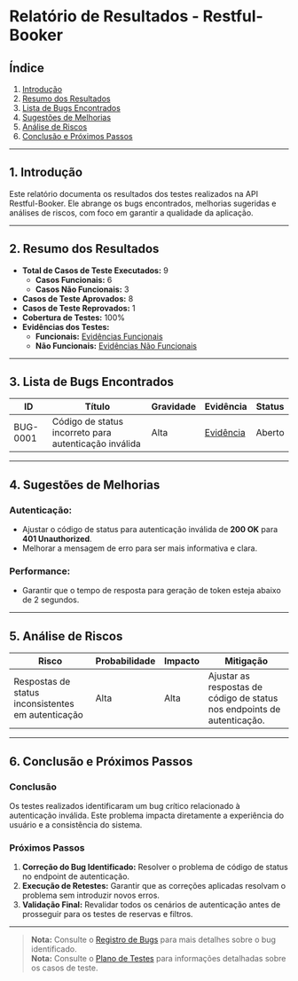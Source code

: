 # Relatório de Resultados - Restful-Booker

## Índice
1. [Introdução](#introdução)  
2. [Resumo dos Resultados](#resumo-dos-resultados)  
3. [Lista de Bugs Encontrados](#lista-de-bugs-encontrados)  
4. [Sugestões de Melhorias](#sugestões-de-melhorias)  
5. [Análise de Riscos](#análise-de-riscos)  
6. [Conclusão e Próximos Passos](#conclusão-e-próximos-passos)  

---

## 1. Introdução
Este relatório documenta os resultados dos testes realizados na API Restful-Booker. Ele abrange os bugs encontrados, melhorias sugeridas e análises de riscos, com foco em garantir a qualidade da aplicação.

---

## 2. Resumo dos Resultados

- **Total de Casos de Teste Executados:** 9  
  - **Casos Funcionais:** 6  
  - **Casos Não Funcionais:** 3  
- **Casos de Teste Aprovados:** 8  
- **Casos de Teste Reprovados:** 1  
- **Cobertura de Testes:** 100%  
- **Evidências dos Testes:**  
  - **Funcionais:** [Evidências Funcionais](https://terabox.com/s/1H1Sfa4v3n23hNK3Buxj6YA)  
  - **Não Funcionais:** [Evidências Não Funcionais](https://terabox.com/s/1H1Sfa4v3n23hNK3Buxj6YA)  

---

## 3. Lista de Bugs Encontrados

| **ID**     | **Título**                                   | **Gravidade** | **Evidência**                                                                                       | **Status** |
|------------|---------------------------------------------|---------------|-----------------------------------------------------------------------------------------------------|------------|
| BUG-0001   | Código de status incorreto para autenticação inválida | Alta          | [Evidência](https://terabox.com/s/1VPkxVZ8I4vTvC2nnobsJ-g)                                          | Aberto     |

---

## 4. Sugestões de Melhorias

### **Autenticação:**
- Ajustar o código de status para autenticação inválida de **200 OK** para **401 Unauthorized**.
- Melhorar a mensagem de erro para ser mais informativa e clara.

### **Performance:**
- Garantir que o tempo de resposta para geração de token esteja abaixo de 2 segundos.

---

## 5. Análise de Riscos

| **Risco**                                                | **Probabilidade** | **Impacto**      | **Mitigação**                            |
|----------------------------------------------------------|-------------------|------------------|------------------------------------------|
| Respostas de status inconsistentes em autenticação       | Alta              | Alta             | Ajustar as respostas de código de status nos endpoints de autenticação. |

---

## 6. Conclusão e Próximos Passos

### **Conclusão**
Os testes realizados identificaram um bug crítico relacionado à autenticação inválida. Este problema impacta diretamente a experiência do usuário e a consistência do sistema.

### **Próximos Passos**
1. **Correção do Bug Identificado:** Resolver o problema de código de status no endpoint de autenticação.  
2. **Execução de Retestes:** Garantir que as correções aplicadas resolvam o problema sem introduzir novos erros.  
3. **Validação Final:** Revalidar todos os cenários de autenticação antes de prosseguir para os testes de reservas e filtros.  

---

> **Nota:** Consulte o [Registro de Bugs](./registro-de-bugs.md) para mais detalhes sobre o bug identificado.  
> **Nota:** Consulte o [Plano de Testes](./plano-de-testes.md) para informações detalhadas sobre os casos de teste.

